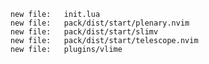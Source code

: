         new file:   init.lua
        new file:   pack/dist/start/plenary.nvim
        new file:   pack/dist/start/slimv
        new file:   pack/dist/start/telescope.nvim
        new file:   plugins/vlime

